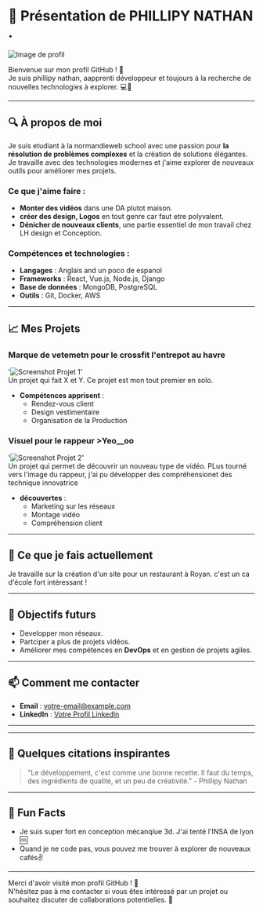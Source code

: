 # 🌟 Présentation de PHILLIPY NATHAN .

![Image de profil](file:///C:/Users/ASUS/Downloads/IMG_8549.jpg)  

Bienvenue sur mon profil GitHub ! 👋  
Je suis phillipy nathan, aapprenti développeur et toujours à la recherche de nouvelles technologies à explorer. 💻🚀

---

## 🔍 À propos de moi

Je suis etudiant à la normandieweb school avec une passion pour **la résolution de problèmes complexes** et la création de solutions élégantes. Je travaille avec des technologies modernes et j'aime explorer de nouveaux outils pour améliorer mes projets.

### Ce que j'aime faire :
- **Monter des vidéos** dans une DA plutot maison.
- **créer des design, Logos** en tout genre car faut etre polyvalent.
- **Dénicher de nouveaux clients**, une partie essentiel de mon travail chez LH design et Conception.

### Compétences et technologies :
- **Langages** : Anglais and un poco de espanol
- **Frameworks** : React, Vue.js, Node.js, Django
- **Base de données** : MongoDB, PostgreSQL
- **Outils** : Git, Docker, AWS

---

## 📈 Mes Projets

### Marque de vetemetn pour le crossfit l'entrepot au havre

'![Screenshot Projet 1](https://www.votre-lien-image.com/projet1.jpg)'  
Un projet qui fait X et Y. Ce projet est mon tout premier en solo.

- **Compétences apprisent** :
    - Rendez-vous client
    - Design vestimentaire
    - Organisation de la Production 

### Visuel pour le rappeur >Yeo__oo

'![Screenshot Projet 2](https://www.votre-lien-image.com/projet2.jpg)'  
Un projet qui permet de découvrir un nouveau type de vidéo. PLus tourné vers l'image du rappeur, j'ai pu développer des compréhensionet des technique innovatrice

- **découvertes** :
    - Marketing sur les réseaux
    - Montage vidéo
    - Compréhension client

---

## 🚀 Ce que je fais actuellement

Je travaille sur la création d'un site pour un restaurant à Royan. c'est un ca d'école fort intéressant !

---

## 🎯 Objectifs futurs

- Developper mon réseaux.
- Partciper a plus de projets vidéos.
- Améliorer mes compétences en **DevOps** et en gestion de projets agiles.

---

## 📫 Comment me contacter

- **Email** : [votre-email@example.com](mailto:nphillipy@normandiewebschool.fr)
- **LinkedIn** : [Votre Profil LinkedIn](https://www.linkedin.com/in/votre-nom)


---


---

## 💬 Quelques citations inspirantes

> "Le développement, c'est comme une bonne recette. Il faut du temps, des ingrédients de qualité, et un peu de créativité." - Phillipy Nathan

---

## 🎉 Fun Facts

- Je suis super fort en conception mécanqiue 3d. J'ai tenté l'INSA de lyon 🆒
- Quand je ne code pas, vous pouvez me trouver à explorer de nouveaux cafés✌️

---

Merci d'avoir visité mon profil GitHub ! 🎉  
N'hésitez pas à me contacter si vous êtes intéressé par un projet ou souhaitez discuter de collaborations potentielles. 🤝
